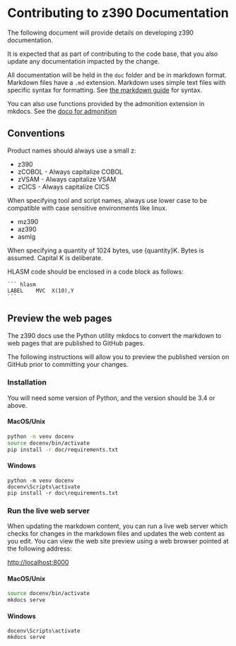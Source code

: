 # Contributing to z390 Documentation

The following document will provide details on developing z390 documentation.

It is expected that as part of contributing to the code base, that you also update any documentation impacted by the change.

All documentation will be held in the `doc` folder and be in markdown format.
Markdown files have a `.md` extension.
Markdown uses simple text files with specific syntax for formatting. See [the markdown guide](https://www.markdownguide.org/basic-syntax/) for syntax.

You can also use functions provided by the admonition extension in mkdocs. See the [doco for admonition](https://python-markdown.github.io/extensions/admonition/)

## Conventions

Product names should always use a small z:

* z390
* zCOBOL  - Always capitalize COBOL
* zVSAM   - Always capitalize VSAM
* zCICS   - Always capitalize CICS

When specifying tool and script names, always use lower case to be compatible with case sensitive environments like linux.

* mz390
* az390
* asmlg

When specifying a quantity of 1024 bytes, use {quantity}K. Bytes is assumed. Capital K is deliberate.

HLASM code should be enclosed in a code block as follows:

    ``` hlasm
    LABEL    MVC  X(10),Y
    ```

## Preview the web pages

The z390 docs use the Python utility mkdocs to convert the markdown to web pages that are published to GitHub pages.

The following instructions will allow you to preview the published version on GitHub prior to committing your changes.

### Installation

You will need some version of Python, and the version should be 3.4 or above.

#### MacOS/Unix

``` sh
python -m venv docenv
source docenv/bin/activate
pip install -r doc/requirements.txt
```

#### Windows

``` dos
python -m venv docenv
docenv\Scripts\activate
pip install -r doc\requirements.txt
```

### Run the live web server

When updating the markdown content, you can run a live web server which checks for changes in the markdown files and updates the web content as you edit.
You can view the web site preview using a web browser pointed at the following address:

<http://localhost:8000>

#### MacOS/Unix
    
``` sh
source docenv/bin/activate
mkdocs serve
```

#### Windows

``` dos
docenv\Scripts\activate
mkdocs serve
```